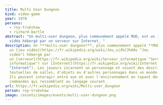 ```yaml
---
title: Multi User Dungeon
kind: video-game
year: 1978
persons:
  - roy-trubshaw
  - richard-bartle
abstract: "Un multi-user dungeon, plus communément appelé MUD, est un jeu
  vidéo hébergé par un serveur sur Internet. "
description: Un ***multi-user dungeon***, plus communément appelé **MUD**, est
  un [jeu vidéo](https://fr.wikipedia.org/wiki/Jeu_vid%C3%A9o "Jeu
  vidéo") hébergé par
  un [serveur](https://fr.wikipedia.org/wiki/Serveur_informatique "Serveur
  informatique") sur [Internet](https://fr.wikipedia.org/wiki/Internet
  "Internet"). Les joueurs incarnent un personnage et voient des descriptions
  textuelles de salles, d'objets ou d'autres personnages dans un monde virtuel.
  Ils peuvent interagir entre eux et avec l'environnement en tapant des
  commandes qui ressemblent au langage courant.
url: https://fr.wikipedia.org/wiki/Multi-user_dungeon
person: roy-trubshaw
image: /assets/images/events/multi-user-dungeon.png
---
```

